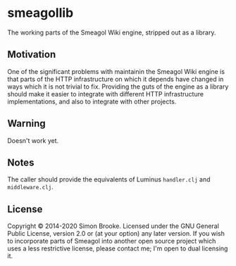 # smeagollib

The working parts of the Smeagol Wiki engine, stripped out as a library.

## Motivation

One of the significant problems with maintainin the Smeagol Wiki engine is that parts of the HTTP infrastructure on which it depends have changed in ways which it is not trivial to fix. Providing the guts of the engine as a library should make it easier to integrate with different HTTP infrastructure implementations, and also to integrate with other projects.

## Warning

Doesn't work yet.

## Notes

The caller should provide the equivalents of Luminus `handler.clj` and `middleware.clj`.

## License

Copyright © 2014-2020 Simon Brooke. Licensed under the GNU General Public License,
version 2.0 or (at your option) any later version. If you wish to incorporate
parts of Smeagol into another open source project which uses a less restrictive
license, please contact me; I'm open to dual licensing it.
